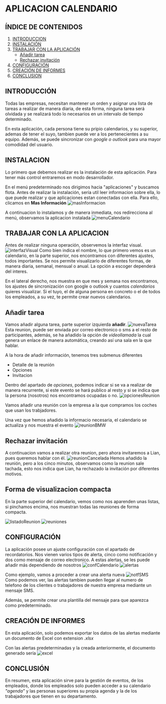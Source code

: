 # APLICACION CALENDARIO


## **ÍNDICE DE CONTENIDOS**
1. [INTRODUCCION](#introducción)
2. [INSTALACIÓN](#instalación)
3. [TRABAJAR CON LA APLICACIÓN](#trabajar-con-la-aplicación)
    - [Añadir tarea](#añadir-tarea)
    - [Rechazar invitación](#rechazar-invitación)
4. [CONFIGURACIÓN](#configuración)
5. [CREACIÓN DE INFORMES](#creación-de-informes)
6. [CONCLUSION](#conclusión)

## **INTRODUCCIÓN**
Todas las empresas, necesitan mantener un orden y asignar una lista de tareas a realizar de manera diaria, de esta forma, ninguna tarea será olvidada y se realizará todo lo necesarios en un intervalo de tiempo determinado. 

En esta aplicación, cada persona tiene su pripio calendarios, y su superior, ademas de tener el suyo, tambien puede ver a los pertenecientes a su equipo. Además, se puede sincronizar con *google o outlook* para una  mayor comodidad del usuario.

## **INSTALACION**
Lo primero que debemos realizar es la instalación de esta aplicación. Para tener más control entraremos en modo desarrollador.

En el menú predeterminado nos dirigimos hacia "aplicaciones" y buscamos flota. Antes de realizar la instalación, sería util leer informacion sobre ella, lo que puede realizar y que aplicaciones estan conectadas con ella. 
Para ello, clicamos en **Mas Información**
![masInformacion]

 A continuacion lo instalamos y de manera inmediata, nos redirecciona al menú, observamos la aplicacion instalada 
![menuCalendario]

## **TRABAJAR CON LA APLICACION**
Antes de realizar ninguna operación, observemos la interfaz visual.
![interfazVisual]
Como bien indica el nombre, lo que primero vemos es un calendario, en la parte superior, nos encontramos con diferentes ajustes, todos importantes. Se nos permite visualizarlo de diferentes formas, de manera diaria, semanal, mensual o anual. La opción a escoger dependerá del interes.

En el lateral derecho, nos muestra en que mes y semana nos encontramos, los ajustes de sincronización con google o outlook y cuantos *calendarios* quieres visualizar. Si el tuyo, el de alguna persona en concreto o el de todos los empleados, a su vez, te permite crear nuevos calendarios.

## Añadir tarea
Vamos añadir alguna tarea, parte superior izquierda **añadir**.
![nuevaTarea]
Esta reunion, puede ser enviada por correo electronico o sms a el resto de participantes, además, se ha añadido la opción de *videollamada* la cual genera un enlace de manera automática, creando así una sala en la que hablar.

A la hora de añadir información, tenemos tres submenus diferentes
- Detalle de la reunión
- Opciones 
- Invitacion

Dentro del apartado de *opciones*, podemos indicar si se va a realizar de manera recurrente, si este evento se hará publico al resto y si se indica que la persona (nosotros) nos encontramos ocupadas o no.
![opcionesReunion]


Vamos añadir una reunión con la empresa a la que compramos los coches que usan los trabjadores. 

Una vez que hemos añadido la informacio necesaria, el calendario se actualiza y nos muestra el evento
![reunionBMW]

## Rechazar invitación
A continuacion vamos a realizar otra reunion, pero ahora invitaremos a Lian, pues queremos hablar con él.
![reunionCancelada]
Hemos añadido la reunión, pero a los cinco minutos, observamos como la reunion sale tachada, esto nos indica que Lian, ha rechazado la invitación por diferentes motivos.

## Forma de visualizacion compacta
En la parte superior del calendario, vemos como nos aparenden unas listas, si pinchamos encima, nos muestran todas las reuniones de forma compacta.

![listadoReunion]
![reuniones]

## **CONFIGURACIÓN**
La aplicación posee un ajuste configuración con el apartado de recordatorios. Nos vienen varios tipos de alerta, cinco como notificación y dos como mensaje de correo electronico. A estas alertas, se les puede añadir más dependiendo de nosotros
![confCalendario]
![alertas]

Como ejemplo, vamos a proceder a crear una alerta nueva 
![notfSMS]
Como podemos ver, las alertas tambien pueden llegar al numero de telefono de los clientes o trabajadores de nuestra empresa mediante un mensaje SMS.

Además, se permite crear una plantilla del mensaje para que aparezca como predeterminado.

## **CREACIÓN DE INFORMES**
En esta aplicación, solo podemos exportar los datos de las alertas mediante un documento de Excel con extension *.xlsx* 

Con las alertas predeterminadas y la creada anteriormente, el documento generado sería 
![excel]

## **CONCLUSIÓN**
En resumen, esta aplicación sirve para la gestión de eventos, de los empleados, donde los empleados solo pueden acceder a su calendario *"agenda"* y las personas superiores su propia agenda y la de los trabajadores que tienen en su departamento.

 [masInformacion]:imagenes_aplicacion/masInformacion_Calendario.jpg
 [menuCalendario]:imagenes_aplicacion/menuCal.jpg
 [interfazVisual]:imagenes_aplicacion/interfazCalendario.jpg
 [nuevaTarea]:imagenes_aplicacion/nuevaTarea.jpg
 [reunionBMW]:imagenes_aplicacion/reunion%20bmv.jpg
 [opcionesReunion]:imagenes_aplicacion/opcionesReunion.jpg
 [reunionCancelada]:imagenes_aplicacion/reunionRechazada.jpg
 [listadoReunion]:imagenes_aplicacion/listadoReniones.jpg
 [reuniones]:imagenes_aplicacion/listado.jpg
 [confCalendario]:imagenes_aplicacion/confCalendario.jpg
 [alertas]:imagenes_aplicacion/alertas.jpg
 [notfSMS]:imagenes_aplicacion/NotfSMS.jpg
 [excel]:imagenes_aplicacion/excel2.jpg
